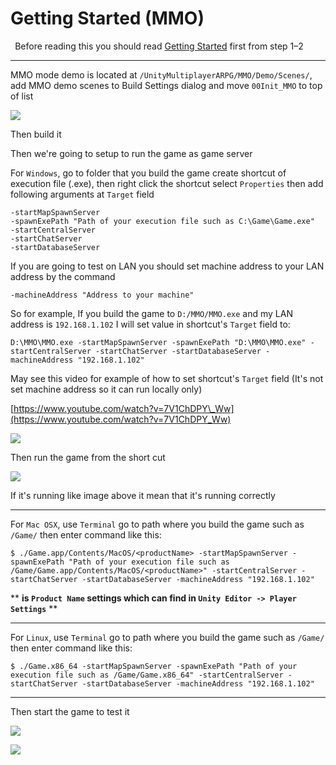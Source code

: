 # Getting Started (MMO)

` `Before reading this you should read [Getting Started](pages/101-getting-started-singleplayer-lan) first from step 1–2` `

* * *

MMO mode demo is located at `/UnityMultiplayerARPG/MMO/Demo/Scenes/`, add MMO demo scenes to Build Settings dialog and move `00Init_MMO` to top of list

![](https://cdn-images-1.medium.com/max/1600/1*lb-iDEAcoCRQ5lXeD5P02w.png)

Then build it

Then we're going to setup to run the game as game server

For `Windows`, go to folder that you build the game create shortcut of execution file (.exe), then right click the shortcut select `Properties` then add following arguments at `Target` field

```
-startMapSpawnServer
-spawnExePath "Path of your execution file such as C:\Game\Game.exe"
-startCentralServer
-startChatServer
-startDatabaseServer
```

If you are going to test on LAN you should set machine address to your LAN address by the command

```
-machineAddress "Address to your machine"
```

So for example, If you build the game to `D:/MMO/MMO.exe` and my LAN address is `192.168.1.102` I will set value in shortcut's `Target` field to:

```
D:\MMO\MMO.exe -startMapSpawnServer -spawnExePath "D:\MMO\MMO.exe" -startCentralServer -startChatServer -startDatabaseServer -machineAddress "192.168.1.102"
```

May see this video for example of how to set shortcut's `Target` field (It's not set machine address so it can run locally only)

[https://www.youtube.com/watch?v=7V1ChDPY\_Ww](https://www.youtube.com/watch?v=7V1ChDPY_Ww)

![](https://cdn-images-1.medium.com/max/1600/0*oRF5bOjvl8LgF_Gz)

Then run the game from the short cut

![](https://cdn-images-1.medium.com/max/1600/0*P4vU7rr8s-crEKIA)

If it's running like image above it mean that it's running correctly

* * *

For `Mac OSX`, use `Terminal` go to path where you build the game such as `/Game/` then enter command like this:

```
$ ./Game.app/Contents/MacOS/<productName> -startMapSpawnServer -spawnExePath "Path of your execution file such as /Game/Game.app/Contents/MacOS/<productName>" -startCentralServer -startChatServer -startDatabaseServer -machineAddress "192.168.1.102"
```

** **<productName> is `Product Name` settings which can find in `Unity Editor -> Player Settings`** **

* * *

For `Linux`, use `Terminal` go to path where you build the game such as `/Game/` then enter command like this:

```
$ ./Game.x86_64 -startMapSpawnServer -spawnExePath "Path of your execution file such as /Game/Game.x86_64" -startCentralServer -startChatServer -startDatabaseServer -machineAddress "192.168.1.102"
```

* * *

Then start the game to test it

![](https://cdn-images-1.medium.com/max/1600/0*NmROqjSa4LhBt2KX)

![](https://cdn-images-1.medium.com/max/1600/0*fsJdq7fFCT9NV3qF)

